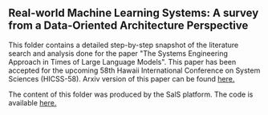 ## Real-world Machine Learning Systems: A survey from a Data-Oriented Architecture Perspective

This folder contains a detailed step-by-step snapshot of the literature search and analysis done for the paper "The Systems Engineering Approach in Times of Large Language Models". This paper has been accepted for the upcoming 58th Hawaii International Conference on System Sciences (HICSS-58). Arxiv version of this paper can be found [here.](https://arxiv.org/abs/2411.09050v1)

The content of this folder was produced by the SalS platform. The code is available [here.](https://github.com/cabrerac/semi-automatic-literature-survey/tree/doa-survey)
